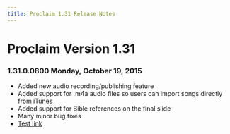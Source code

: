 ```yaml
---
title: Proclaim 1.31 Release Notes
---
```


# Proclaim Version 1.31

### 1.31.0.0800 Monday, October 19, 2015

* Added new audio recording/publishing feature
* Added support for .m4a audio files so users can import songs directly from iTunes
* Added support for Bible references on the final slide
* Many minor bug fixes
* [Test link](http:///logos.com)
